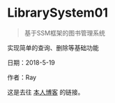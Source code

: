 # LibrarySystem01

>基于SSM框架的图书管理系统

实现简单的查询、删除等基础功能

日期：2018-5-19 

作者：Ray

这是去往 [本人博客](https://blog.csdn.net/q343509740) 的链接。
